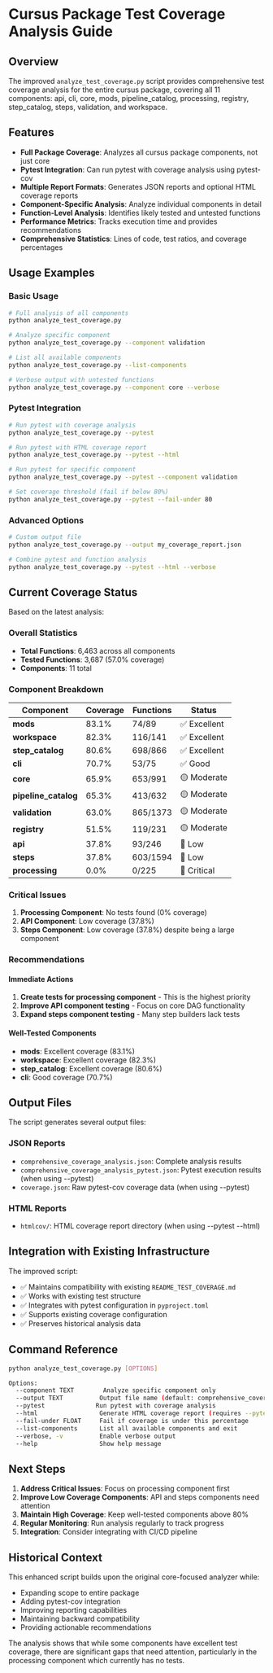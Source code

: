 # Cursus Package Test Coverage Analysis Guide

## Overview

The improved `analyze_test_coverage.py` script provides comprehensive test coverage analysis for the entire cursus package, covering all 11 components: api, cli, core, mods, pipeline_catalog, processing, registry, step_catalog, steps, validation, and workspace.

## Features

- **Full Package Coverage**: Analyzes all cursus package components, not just core
- **Pytest Integration**: Can run pytest with coverage analysis using pytest-cov
- **Multiple Report Formats**: Generates JSON reports and optional HTML coverage reports
- **Component-Specific Analysis**: Analyze individual components in detail
- **Function-Level Analysis**: Identifies likely tested and untested functions
- **Performance Metrics**: Tracks execution time and provides recommendations
- **Comprehensive Statistics**: Lines of code, test ratios, and coverage percentages

## Usage Examples

### Basic Usage

```bash
# Full analysis of all components
python analyze_test_coverage.py

# Analyze specific component
python analyze_test_coverage.py --component validation

# List all available components
python analyze_test_coverage.py --list-components

# Verbose output with untested functions
python analyze_test_coverage.py --component core --verbose
```

### Pytest Integration

```bash
# Run pytest with coverage analysis
python analyze_test_coverage.py --pytest

# Run pytest with HTML coverage report
python analyze_test_coverage.py --pytest --html

# Run pytest for specific component
python analyze_test_coverage.py --pytest --component validation

# Set coverage threshold (fail if below 80%)
python analyze_test_coverage.py --pytest --fail-under 80
```

### Advanced Options

```bash
# Custom output file
python analyze_test_coverage.py --output my_coverage_report.json

# Combine pytest and function analysis
python analyze_test_coverage.py --pytest --html --verbose
```

## Current Coverage Status

Based on the latest analysis:

### Overall Statistics
- **Total Functions**: 6,463 across all components
- **Tested Functions**: 3,687 (57.0% coverage)
- **Components**: 11 total

### Component Breakdown

| Component | Coverage | Functions | Status |
|-----------|----------|-----------|---------|
| **mods** | 83.1% | 74/89 | ✅ Excellent |
| **workspace** | 82.3% | 116/141 | ✅ Excellent |
| **step_catalog** | 80.6% | 698/866 | ✅ Excellent |
| **cli** | 70.7% | 53/75 | ✅ Good |
| **core** | 65.9% | 653/991 | 🟡 Moderate |
| **pipeline_catalog** | 65.3% | 413/632 | 🟡 Moderate |
| **validation** | 63.0% | 865/1373 | 🟡 Moderate |
| **registry** | 51.5% | 119/231 | 🟡 Moderate |
| **api** | 37.8% | 93/246 | 🔴 Low |
| **steps** | 37.8% | 603/1594 | 🔴 Low |
| **processing** | 0.0% | 0/225 | 🚨 Critical |

### Critical Issues

1. **Processing Component**: No tests found (0% coverage)
2. **API Component**: Low coverage (37.8%)
3. **Steps Component**: Low coverage (37.8%) despite being a large component

### Recommendations

#### Immediate Actions
1. **Create tests for processing component** - This is the highest priority
2. **Improve API component testing** - Focus on core DAG functionality
3. **Expand steps component testing** - Many step builders lack tests

#### Well-Tested Components
- **mods**: Excellent coverage (83.1%)
- **workspace**: Excellent coverage (82.3%)
- **step_catalog**: Excellent coverage (80.6%)
- **cli**: Good coverage (70.7%)

## Output Files

The script generates several output files:

### JSON Reports
- `comprehensive_coverage_analysis.json`: Complete analysis results
- `comprehensive_coverage_analysis_pytest.json`: Pytest execution results (when using --pytest)
- `coverage.json`: Raw pytest-cov coverage data (when using --pytest)

### HTML Reports
- `htmlcov/`: HTML coverage report directory (when using --pytest --html)

## Integration with Existing Infrastructure

The improved script:
- ✅ Maintains compatibility with existing `README_TEST_COVERAGE.md`
- ✅ Works with existing test structure
- ✅ Integrates with pytest configuration in `pyproject.toml`
- ✅ Supports existing coverage configuration
- ✅ Preserves historical analysis data

## Command Reference

```bash
python analyze_test_coverage.py [OPTIONS]

Options:
  --component TEXT        Analyze specific component only
  --output TEXT          Output file name (default: comprehensive_coverage_analysis.json)
  --pytest              Run pytest with coverage analysis
  --html                 Generate HTML coverage report (requires --pytest)
  --fail-under FLOAT     Fail if coverage is under this percentage
  --list-components      List all available components and exit
  --verbose, -v          Enable verbose output
  --help                 Show help message
```

## Next Steps

1. **Address Critical Issues**: Focus on processing component first
2. **Improve Low Coverage Components**: API and steps components need attention
3. **Maintain High Coverage**: Keep well-tested components above 80%
4. **Regular Monitoring**: Run analysis regularly to track progress
5. **Integration**: Consider integrating with CI/CD pipeline

## Historical Context

This enhanced script builds upon the original core-focused analyzer while:
- Expanding scope to entire package
- Adding pytest-cov integration
- Improving reporting capabilities
- Maintaining backward compatibility
- Providing actionable recommendations

The analysis shows that while some components have excellent test coverage, there are significant gaps that need attention, particularly in the processing component which currently has no tests.

